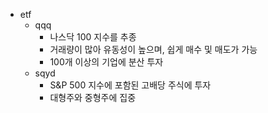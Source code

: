 - etf
	- qqq
		- 나스닥 100 지수를 추종
		- 거래량이 많아 유동성이 높으며, 쉽게 매수 및 매도가 가능
		- 100개 이상의 기업에 분산 투자
	- sqyd
		- S&P 500 지수에 포함된 고배당 주식에 투자
		- 대형주와 중형주에 집중